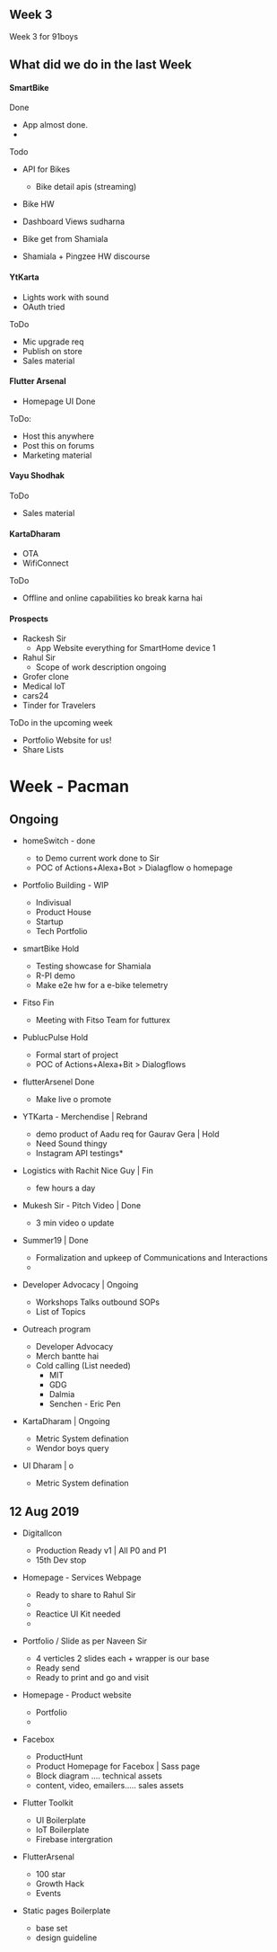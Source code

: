 
## Week 3
Week 3 for 91boys

## What did we do in the last Week

#### SmartBike
 Done
 - App almost done. 
 - 

 Todo
 - API for Bikes
    - Bike detail apis (streaming)

 - Bike HW
 - Dashboard Views sudharna
 - Bike get from Shamiala
 - Shamiala + Pingzee HW discourse 

#### YtKarta
- Lights work with sound
- OAuth tried

ToDo
 - Mic upgrade req
 - Publish on store
 - Sales material

#### Flutter Arsenal
 - Homepage UI Done
 
 ToDo:
 - Host this anywhere 
 - Post this on forums
 - Marketing material

#### Vayu Shodhak
 
 ToDo
 - Sales material


#### KartaDharam
 - OTA
 - WifiConnect
 
 ToDo
 - Offline and online capabilities ko break karna hai



#### Prospects
 - Rackesh Sir
    - App Website everything for SmartHome device 1
 - Rahul Sir
    - Scope of work description ongoing
 - Grofer clone
 - Medical IoT 
 - cars24
 - Tinder for Travelers



ToDo in the upcoming week
 - Portfolio Website for us!
 - Share Lists

# Week - Pacman

## Ongoing
* homeSwitch    - done
   - to Demo current work done to Sir
   - POC of Actions+Alexa+Bot > Dialagflow
   o  homepage
* Portfolio Building - WIP
   - Indivisual
   - Product House 
   - Startup 
   - Tech Portfolio

* smartBike    Hold
   - Testing showcase for Shamiala
   - R-PI demo
   - Make e2e hw for a e-bike telemetry

* Fitso  Fin
   - Meeting with Fitso Team for futturex

* PublucPulse  Hold
   - Formal start of project
   - POC of Actions+Alexa+Bit > Dialogflows

* flutterArsenel  Done
   - Make live 
   o promote

* YTKarta - Merchendise  | Rebrand
   - demo product of Aadu req for Gaurav Gera | Hold
   - Need Sound thingy  
   - Instagram API testings*  

* Logistics with Rachit Nice Guy | Fin
   - few hours a day

* Mukesh Sir - Pitch Video | Done
   - 3 min video 
   o update

* Summer19  | Done
   - Formalization and upkeep of Communications and Interactions
   - 

* Developer Advocacy | Ongoing
   - Workshops Talks outbound SOPs
   - List of Topics

* Outreach program   
   - Developer Advocacy
   - Merch bantte hai
   - Cold calling (List needed)
      - MIT
      - GDG
      - Dalmia
      - Senchen - Eric Pen

* KartaDharam  | Ongoing
   - Metric System defination
   - Wendor boys query

* UI Dharam | o
   - Metric System defination


## 12 Aug 2019

* DigitalIcon
   - Production Ready v1 | All P0 and P1
   - 15th Dev stop

* Homepage - Services Webpage
   - Ready to share to Rahul Sir
   - 
   - Reactice UI Kit needed
   - 

* Portfolio / Slide as per Naveen Sir
   - 4 verticles 2 slides each  + wrapper is our base 
   - Ready send
   - Ready to print and go and visit

* Homepage - Product website
   - Portfolio
   - 

* Facebox
   - ProductHunt
   - Product Homepage for Facebox | Sass page
   - Block diagram .... technical assets 
   - content, video, emailers..... sales assets

* Flutter Toolkit
   - UI Boilerplate
   - IoT Boilerplate 
   - Firebase intergration

* FlutterArsenal
   - 100 star
   - Growth Hack
   - Events

* Static pages Boilerplate
   - base set
   - design guideline

